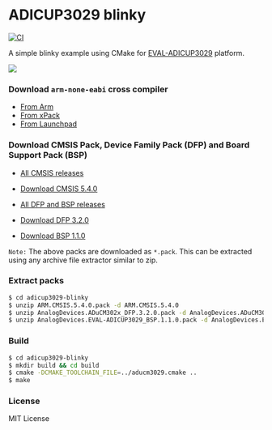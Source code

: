 # ADICUP3029 blinky 

[![CI](https://github.com/spalani7/adicup3029-blinky/workflows/CI/badge.svg?branch=master)](https://github.com/spalani7/adicup3029-blinky/actions)

A simple blinky example using CMake for [EVAL-ADICUP3029](https://www.analog.com/en/design-center/evaluation-hardware-and-software/evaluation-boards-kits/EVAL-ADICUP3029.html) platform.

![](https://www.analog.com/-/media/analog/en/evaluation-board-images/images/eval-adicup3029-angle-web.gif?la=en&h=500&thn=1&hash=AC90B1ECD6EDB1A50AA636027C404D8F)

### Download `arm-none-eabi` cross compiler

* [From Arm](https://developer.arm.com/tools-and-software/open-source-software/developer-tools/gnu-toolchain/gnu-rm/downloads)
* [From xPack](https://xpack.github.io/arm-none-eabi-gcc/install/)
* [From Launchpad](https://launchpad.net/gcc-arm-embedded)


### Download CMSIS Pack, Device Family Pack (DFP) and Board Support Pack (BSP)

* [All CMSIS releases](https://github.com/ARM-software/CMSIS_5/releases/)

* [Download CMSIS 5.4.0](https://github.com/ARM-software/CMSIS_5/releases/download/5.4.0/ARM.CMSIS.5.4.0.pack)

* [All DFP and BSP releases](https://developer.arm.com/tools-and-software/embedded/cmsis/cmsis-packs)

* [Download DFP 3.2.0](http://download.analog.com/tools/EZBoards/CM302x/Releases/AnalogDevices.ADuCM302x_DFP.3.2.0.pack)

* [Download BSP 1.1.0](http://download.analog.com/tools/EZBoards/ADICUP3029/Releases/AnalogDevices.EVAL-ADICUP3029_BSP.1.1.0.pack)

`Note:` The above packs are downloaded as `*.pack`. This can be extracted using any archive file extractor similar to zip.

### Extract packs

```bash
$ cd adicup3029-blinky
$ unzip ARM.CMSIS.5.4.0.pack -d ARM.CMSIS.5.4.0
$ unzip AnalogDevices.ADuCM302x_DFP.3.2.0.pack -d AnalogDevices.ADuCM302x_DFP.3.2.0
$ unzip AnalogDevices.EVAL-ADICUP3029_BSP.1.1.0.pack -d AnalogDevices.EVAL-ADICUP3029_BSP.1.1.0
```

### Build
```bash
$ cd adicup3029-blinky
$ mkdir build && cd build
$ cmake -DCMAKE_TOOLCHAIN_FILE=../aducm3029.cmake ..
$ make
```

### License

MIT License